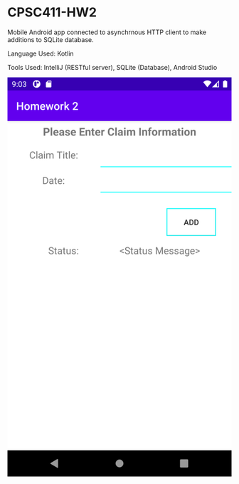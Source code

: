 # CPSC411-HW2
Mobile Android app connected to asynchrnous HTTP client to make additions to SQLite database.

Language Used: Kotlin

Tools Used: IntelliJ (RESTful server), SQLite (Database), Android Studio 

![Screenshot1](https://github.com/rwebber1/CPSC411-HW2/blob/master/screenshots/Screenshot_1606367010.png?raw=true)
